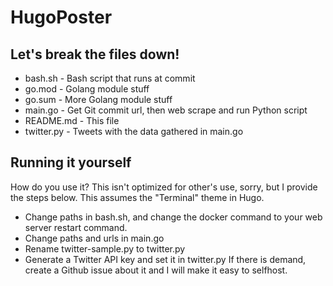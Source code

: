 # HugoPoster
## Let's break the files down!
* bash.sh - Bash script that runs at commit
* go.mod - Golang module stuff
* go.sum - More Golang module stuff
* main.go - Get Git commit url, then web scrape and run Python script
* README.md - This file
* twitter.py - Tweets with the data gathered in main.go
## Running it yourself
How do you use it? This isn't optimized for other's use, sorry, but I provide the steps below. This assumes the "Terminal" theme in Hugo.
* Change paths in bash.sh, and change the docker command to your web server restart command.
* Change paths and urls in main.go
* Rename twitter-sample.py to twitter.py
* Generate a Twitter API key and set it in twitter.py
If there is demand, create a Github issue about it and I will make it easy to selfhost.